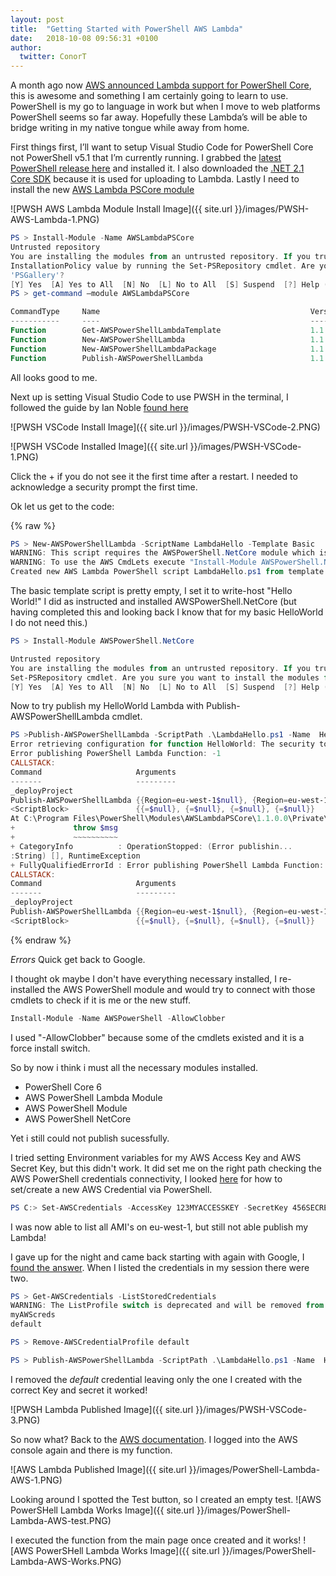 ```yaml
---
layout: post
title:  "Getting Started with PowerShell AWS Lambda"
date:   2018-10-08 09:56:31 +0100
author:
  twitter: ConorT
---
```


A month ago now [AWS announced Lambda support for PowerShell Core](https://aws.amazon.com/blogs/developer/announcing-lambda-support-for-powershell-core/), this is awesome and something I am certainly going to learn to use. PowerShell is my go to language in work but when I move to web platforms PowerShell seems so far away. Hopefully these Lambda’s will be able to bridge writing in my native tongue while away from home.

First things first, I’ll want to setup Visual Studio Code for PowerShell Core not PowerShell v5.1 that I’m currently running. I grabbed the [latest PowerShell release here](https://github.com/PowerShell/PowerShell/releases) and installed it. I also downloaded the [.NET 2.1 Core SDK](https://www.microsoft.com/net/download) because it is used for uploading to Lambda. Lastly I need to install the new [AWS Lambda PSCore module](https://www.powershellgallery.com/packages/AWSLambdaPSCore/1.1.0.0)

![PWSH AWS Lambda Module Install Image]({{ site.url }}/images/PWSH-AWS-Lambda-1.PNG)

```powershell
PS > Install-Module -Name AWSLambdaPSCore
Untrusted repository
You are installing the modules from an untrusted repository. If you trust this repository, change its
InstallationPolicy value by running the Set-PSRepository cmdlet. Are you sure you want to install the modules from
'PSGallery'?
[Y] Yes  [A] Yes to All  [N] No  [L] No to All  [S] Suspend  [?] Help (default is "N"): A
PS > get-command –module AWSLambdaPSCore

CommandType     Name                                               Version    Source
-----------     ----                                               -------    ------
Function        Get-AWSPowerShellLambdaTemplate                    1.1.0.0    AWSLambdaPSCore
Function        New-AWSPowerShellLambda                            1.1.0.0    AWSLambdaPSCore
Function        New-AWSPowerShellLambdaPackage                     1.1.0.0    AWSLambdaPSCore
Function        Publish-AWSPowerShellLambda                        1.1.0.0    AWSLambdaPSCore
```

All looks good to me.

Next up is setting Visual Studio Code to use PWSH in the terminal, I followed the guide by Ian Noble [found here](https://www.iannoble.co.uk/use-powershell-core-visual-studio-code/)

![PWSH VSCode Install Image]({{ site.url }}/images/PWSH-VSCode-2.PNG)

![PWSH VSCode Installed Image]({{ site.url }}/images/PWSH-VSCode-1.PNG)

Click the + if you do not see it the first time after a restart. I needed to acknowledge a security prompt the first time.

Ok let us get to the code:

{% raw %}
```powershell
PS > New-AWSPowerShellLambda -ScriptName LambdaHello -Template Basic
WARNING: This script requires the AWSPowerShell.NetCore module which is not installed locally.
WARNING: To use the AWS CmdLets execute "Install-Module AWSPowerShell.NetCore" and then update the #Requires statement to the version installed. If you are not going to use the AWS CmdLets then remove the #Requires statement from the script.
Created new AWS Lambda PowerShell script LambdaHello.ps1 from template Basic at C:\LambdaHello
```

The basic template script is pretty empty, I set it to write-host "Hello World!" I did as instructed and installed AWSPowerShell.NetCore (but having completed this and looking back I know that for my basic HelloWorld I do not need this.)

```powershell
PS > Install-Module AWSPowerShell.NetCore

Untrusted repository
You are installing the modules from an untrusted repository. If you trust this repository, change its InstallationPolicy value by running the
Set-PSRepository cmdlet. Are you sure you want to install the modules from 'PSGallery'?
[Y] Yes  [A] Yes to All  [N] No  [L] No to All  [S] Suspend  [?] Help (default is "N"): A
```

Now to try publish my HelloWorld Lambda with Publish-AWSPowerShellLambda cmdlet.

```powershell
PS >Publish-AWSPowerShellLambda -ScriptPath .\LambdaHello.ps1 -Name  HelloWorld -Region eu-west-1
Error retrieving configuration for function HelloWorld: The security token included in the request is invalid.
Error publishing PowerShell Lambda Function: -1
CALLSTACK:
Command                     Arguments
-------                     ---------
_deployProject
Publish-AWSPowerShellLambda {{Region=eu-west-1$null}, {Region=eu-west-1$null}, {Region=eu-west-1$null}, {Region=eu-we...
<ScriptBlock>               {{=$null}, {=$null}, {=$null}, {=$null}}
At C:\Program Files\PowerShell\Modules\AWSLambdaPSCore\1.1.0.0\Private\_DeploymentFunctions.ps1:194 char:13
+             throw $msg
+             ~~~~~~~~~~
+ CategoryInfo          : OperationStopped: (Error publishin...
:String) [], RuntimeException
+ FullyQualifiedErrorId : Error publishing PowerShell Lambda Function: -1
CALLSTACK:
Command                     Arguments
-------                     ---------
_deployProject
Publish-AWSPowerShellLambda {{Region=eu-west-1$null}, {Region=eu-west-1$null}, {Region=eu-west-1$null}, {Region=eu-we...
<ScriptBlock>               {{=$null}, {=$null}, {=$null}, {=$null}}
```
{% endraw %}

*Errors* Quick get back to Google.

I thought ok maybe I don't have everything necessary installed, I re-installed the AWS PowerShell module and would try to connect with those cmdlets to check if it is me or the new stuff.

```powershell
Install-Module -Name AWSPowerShell -AllowClobber
```

I used "-AllowClobber" because some of the cmdlets existed and it is a force install switch.

So by now i think i must all the necessary modules installed.

- PowerShell Core 6
- AWS PowerShell Lambda Module
- AWS PowerShell Module
- AWS PowerShell NetCore

Yet i still could not publish sucessfully.

I tried setting Environment variables for my AWS Access Key and AWS Secret Key, but this didn't work. It did set me on the right path checking the AWS PowerShell credentials connectivity, I looked [here](https://aws.amazon.com/blogs/developer/handling-credentials-with-aws-tools-for-windows-powershell/) for how to set/create a new AWS Credential via PowerShell.

```powershell
PS C:> Set-AWSCredentials -AccessKey 123MYACCESSKEY -SecretKey 456SECRETKEY -StoreAs myAWScreds
```

I was now able to list all AMI's on eu-west-1, but still not able publish my Lambda!

I gave up for the night and came back starting with again with Google, I 
[found the answer](https://stackoverflow.com/questions/43195587/aws-powershell-use-stsrole-the-security-token-included-in-the-request-is-inval). When I listed the credentials in my session there were two.

```powershell
PS > Get-AWSCredentials -ListStoredCredentials
WARNING: The ListProfile switch is deprecated and will be removed from a future release.  Please use ListProfileDetail instead.
myAWScreds
default

PS > Remove-AWSCredentialProfile default

PS > Publish-AWSPowerShellLambda -ScriptPath .\LambdaHello.ps1 -Name  HelloWorld -Region eu-west-1
```

I removed the _default_ credential leaving only the one I created with the correct Key and secret it worked!

![PWSH Lambda Published Image]({{ site.url }}/images/PWSH-VSCode-3.PNG)

So now what? Back to the [AWS documentation](https://aws.amazon.com/blogs/developer/announcing-lambda-support-for-powershell-core/). I logged into the AWS console again and there is my function.

![AWS Lambda Published Image]({{ site.url }}/images/PowerShell-Lambda-AWS-1.PNG)

Looking around I spotted the Test button, so I created an empty test.
![AWS PowerSHell Lambda Works Image]({{ site.url }}/images/PowerShell-Lambda-AWS-test.PNG)

I executed the function from the main page once created and it works!
![AWS PowerSHell Lambda Works Image]({{ site.url }}/images/PowerShell-Lambda-AWS-Works.PNG)
